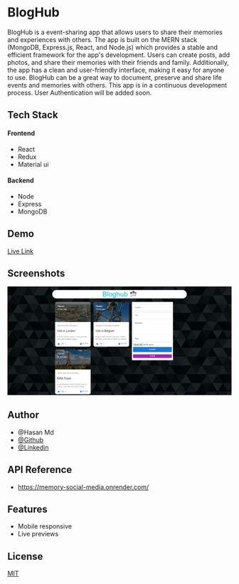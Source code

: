 # BlogHub

BlogHub is a event-sharing app that allows users to share their memories and
experiences with others. The app is built on the MERN stack (MongoDB, Express.js,
React, and Node.js) which provides a stable and efficient framework for the app's
development. Users can create posts, add photos, and share their memories
with their friends and family. Additionally, the app has a clean and user-friendly interface, making it easy for
anyone to use. BlogHub can be a great way to document, preserve and share life events
and memories with others. This app is in a continuous development process. User Authentication will be added soon.

## Tech Stack

#### Frontend

- React
- Redux
- Material ui

#### Backend

- Node
- Express
- MongoDB

## Demo

[Live Link](https://memorysharing.netlify.app/)

## Screenshots

![User interface](images/memory.png)

## Author

- @Hasan Md
- [@Github](https://github.com/hasanmd91?tab=repositories)
- [@Linkedin](https://www.linkedin.com/in/hasanmd91/?originalSubdomain=fi)

## API Reference

- https://memory-social-media.onrender.com/

## Features

- Mobile responsive
- Live previews

## License

[MIT](https://choosealicense.com/licenses/mit/)
